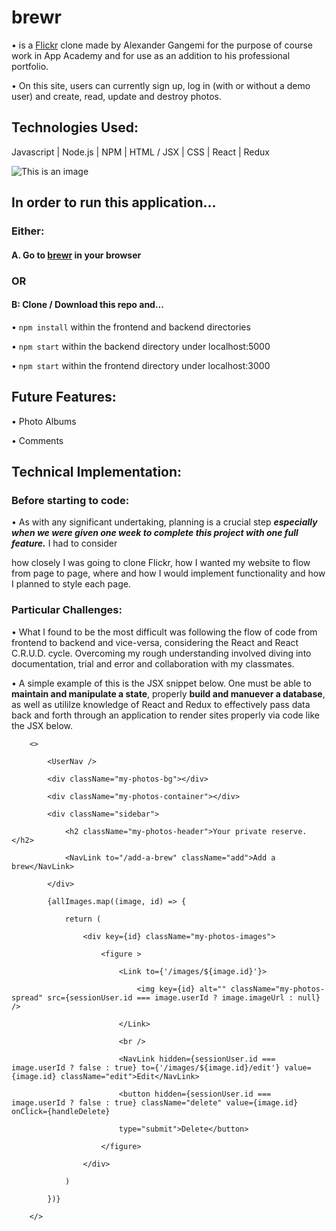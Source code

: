 # brewr

• is a [Flickr](https://flickr.com/) clone made by Alexander Gangemi for the purpose of course work in App Academy and for use as an addition to his professional portfolio.

• On this site, users can currently sign up, log in (with or without a demo user) and create, read, update and destroy photos.

## Technologies Used:

Javascript | Node.js | NPM | HTML / JSX | CSS | React | Redux

![This is an image](https://i.imgur.com/SCUpszp.png)

## In order to run this application...

### Either:

#### A. Go to [brewr](https://brewr-aa.herokuapp.com/) in your browser 

### OR 

#### B: Clone / Download this repo and...

•  `npm install` within the frontend and backend directories

•  `npm start` within the backend directory under localhost:5000

•  `npm start` within the frontend directory under localhost:3000

## Future Features:

• Photo Albums

• Comments

## Technical Implementation:

### Before starting to code:

• As with any significant undertaking, planning is a crucial step ***especially when we were given one week to complete this project with one full feature.*** I had to consider

how closely I was going to clone Flickr, how I wanted my website to flow from page to page, where and how I would implement functionality and how I planned to style each page.

### Particular Challenges:

• What I found to be the most difficult was following the flow of code from frontend to backend and vice-versa, considering the React and React C.R.U.D. cycle. Overcoming my 
rough understanding involved diving into documentation, trial and error and collaboration with my classmates.  

• A simple example of this is the JSX snippet below. One must be able to **maintain and manipulate a state**, properly **build and manuever a database**, as well as utililze 
knowledge of React and Redux to effectively pass data back and forth through an application to render sites properly via code like the JSX below.

        <>

            <UserNav />
            
            <div className="my-photos-bg"></div>
            
            <div className="my-photos-container"></div>
            
            <div className="sidebar">
            
                <h2 className="my-photos-header">Your private reserve.</h2>
                
                <NavLink to="/add-a-brew" className="add">Add a brew</NavLink>
                
            </div>
            
            {allImages.map((image, id) => {
            
                return (
                
                    <div key={id} className="my-photos-images">
                    
                        <figure >
                        
                            <Link to={'/images/${image.id}'}>
                            
                                <img key={id} alt="" className="my-photos-spread" src={sessionUser.id === image.userId ? image.imageUrl : null} />
                                
                            </Link>
                            
                            <br />
                            
                            <NavLink hidden={sessionUser.id === image.userId ? false : true} to={'/images/${image.id}/edit'} value={image.id} className="edit">Edit</NavLink>
                            
                            <button hidden={sessionUser.id === image.userId ? false : true} className="delete" value={image.id} onClick={handleDelete}
                            
                            type="submit">Delete</button>
                            
                        </figure>
                        
                    </div>
                    
                )
                
            })}
            
        </>
        

